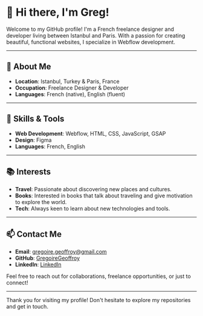 # 👋 Hi there, I'm Greg!

Welcome to my GitHub profile! I'm a French freelance designer and developer living between Istanbul and Paris. With a passion for creating beautiful, functional websites, I specialize in Webflow development.

---

## 🌟 About Me

- **Location**: Istanbul, Turkey & Paris, France
- **Occupation**: Freelance Designer & Developer
- **Languages**: French (native), English (fluent)

---

## 🔧 Skills & Tools

- **Web Development**: Webflow, HTML, CSS, JavaScript, GSAP
- **Design**: Figma
- **Languages**: French, English

---

## 📚 Interests

- **Travel**: Passionate about discovering new places and cultures.
- **Books**: Interested in books that talk about traveling and give motivation to explore the world.
- **Tech**: Always keen to learn about new technologies and tools.

---

## 📫 Contact Me

- **Email**: gregoire.geoffroy@gmail.com
- **GitHub**: [GregoireGeoffroy](https://github.com/yourusername)
- **LinkedIn**: [LinkedIn](https://www.linkedin.com/in/gregoiregeoffroy/)

Feel free to reach out for collaborations, freelance opportunities, or just to connect!

---

Thank you for visiting my profile! Don't hesitate to explore my repositories and get in touch.
